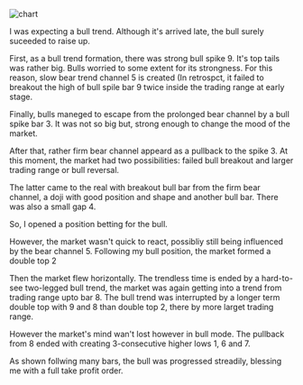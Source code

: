 ![chart](https://raw2.github.com/ryoqun/price-action-analysis/master/2014y03m04d/usdjpy-m5.png "")

I was expecting a bull trend. Although it's arrived late, the bull surely suceeded to raise up.

First, as a bull trend formation, there was strong bull spike 9. It's top tails was rather big. Bulls worried to some extent for its strongness. For this reason, slow bear trend channel 5 is created (In retrospct, it failed to breakout the high of bull spile bar 9 twice inside the trading range at early stage.

Finally, bulls maneged to escape from the prolonged bear channel by a bull spike bar 3. It was not so big but, strong enough to change the mood of the market.

After that, rather firm bear channel appeard as a pullback to the spike 3. At this moment, the market had two possibilities: failed bull breakout and larger trading range or bull reversal.

The latter came to the real with breakout bull bar from the firm bear channel, a doji with good position and shape and another bull bar. There was also a small gap 4.

So, I opened a position betting for the bull.

However, the market wasn't quick to react, possibliy still being influenced by the bear channel 5. Following my bull position, the market formed a double top 2

Then the market flew horizontally. The trendless time is ended by a hard-to-see two-legged bull trend, the market was again getting into a trend from trading range upto bar 8.
 The bull trend was interrupted by a longer term double top with 9 and 8 than double top 2, there by more larget trading range.

However the market's mind wan't lost however in bull mode. The pullback from 8 ended with creating 3-consecutive higher lows 1, 6 and 7.

As shown follwing many bars, the bull was progressed streadily, blessing me with a full take profit order.

